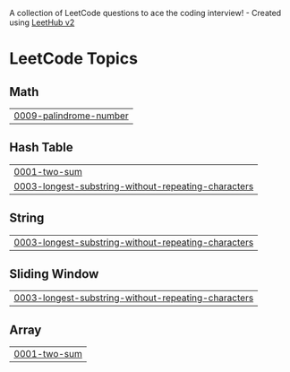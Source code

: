 A collection of LeetCode questions to ace the coding interview! - Created using [LeetHub v2](https://github.com/arunbhardwaj/LeetHub-2.0)
<!---LeetCode Topics Start-->
# LeetCode Topics
## Math
|  |
| ------- |
| [0009-palindrome-number](https://github.com/Ugurhandasdemir/LeetCode/tree/master/0009-palindrome-number) |
## Hash Table
|  |
| ------- |
| [0001-two-sum](https://github.com/Ugurhandasdemir/LeetCode/tree/master/0001-two-sum) |
| [0003-longest-substring-without-repeating-characters](https://github.com/Ugurhandasdemir/LeetCode/tree/master/0003-longest-substring-without-repeating-characters) |
## String
|  |
| ------- |
| [0003-longest-substring-without-repeating-characters](https://github.com/Ugurhandasdemir/LeetCode/tree/master/0003-longest-substring-without-repeating-characters) |
## Sliding Window
|  |
| ------- |
| [0003-longest-substring-without-repeating-characters](https://github.com/Ugurhandasdemir/LeetCode/tree/master/0003-longest-substring-without-repeating-characters) |
## Array
|  |
| ------- |
| [0001-two-sum](https://github.com/Ugurhandasdemir/LeetCode/tree/master/0001-two-sum) |
<!---LeetCode Topics End-->
